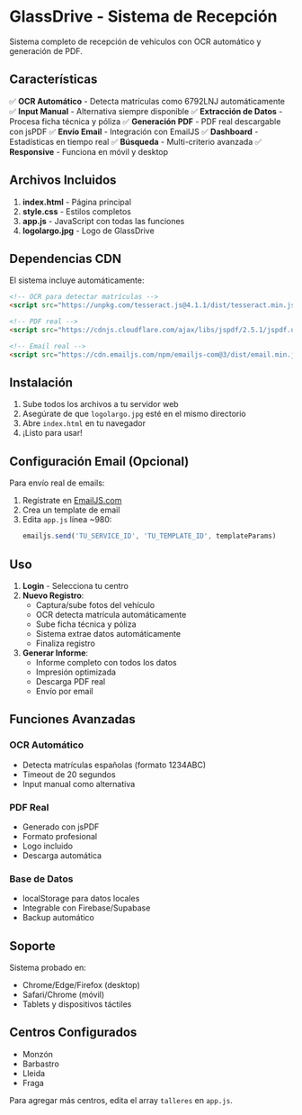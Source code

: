 # GlassDrive - Sistema de Recepción

Sistema completo de recepción de vehículos con OCR automático y generación de PDF.

## Características

✅ **OCR Automático** - Detecta matrículas como 6792LNJ automáticamente
✅ **Input Manual** - Alternativa siempre disponible
✅ **Extracción de Datos** - Procesa ficha técnica y póliza
✅ **Generación PDF** - PDF real descargable con jsPDF
✅ **Envío Email** - Integración con EmailJS
✅ **Dashboard** - Estadísticas en tiempo real
✅ **Búsqueda** - Multi-criterio avanzada
✅ **Responsive** - Funciona en móvil y desktop

## Archivos Incluidos

1. **index.html** - Página principal
2. **style.css** - Estilos completos
3. **app.js** - JavaScript con todas las funciones
4. **logolargo.jpg** - Logo de GlassDrive

## Dependencias CDN

El sistema incluye automáticamente:

```html
<!-- OCR para detectar matrículas -->
<script src="https://unpkg.com/tesseract.js@4.1.1/dist/tesseract.min.js"></script>

<!-- PDF real -->
<script src="https://cdnjs.cloudflare.com/ajax/libs/jspdf/2.5.1/jspdf.umd.min.js"></script>

<!-- Email real -->
<script src="https://cdn.emailjs.com/npm/emailjs-com@3/dist/email.min.js"></script>
```

## Instalación

1. Sube todos los archivos a tu servidor web
2. Asegúrate de que `logolargo.jpg` esté en el mismo directorio
3. Abre `index.html` en tu navegador
4. ¡Listo para usar!

## Configuración Email (Opcional)

Para envío real de emails:

1. Regístrate en [EmailJS.com](https://emailjs.com)
2. Crea un template de email
3. Edita `app.js` línea ~980:
   ```javascript
   emailjs.send('TU_SERVICE_ID', 'TU_TEMPLATE_ID', templateParams)
   ```

## Uso

1. **Login** - Selecciona tu centro
2. **Nuevo Registro**:
   - Captura/sube fotos del vehículo
   - OCR detecta matrícula automáticamente
   - Sube ficha técnica y póliza
   - Sistema extrae datos automáticamente
   - Finaliza registro
3. **Generar Informe**:
   - Informe completo con todos los datos
   - Impresión optimizada
   - Descarga PDF real
   - Envío por email

## Funciones Avanzadas

### OCR Automático
- Detecta matrículas españolas (formato 1234ABC)
- Timeout de 20 segundos
- Input manual como alternativa

### PDF Real
- Generado con jsPDF
- Formato profesional
- Logo incluido
- Descarga automática

### Base de Datos
- localStorage para datos locales
- Integrable con Firebase/Supabase
- Backup automático

## Soporte

Sistema probado en:
- Chrome/Edge/Firefox (desktop)
- Safari/Chrome (móvil)
- Tablets y dispositivos táctiles

## Centros Configurados

- Monzón
- Barbastro  
- Lleida
- Fraga

Para agregar más centros, edita el array `talleres` en `app.js`.
